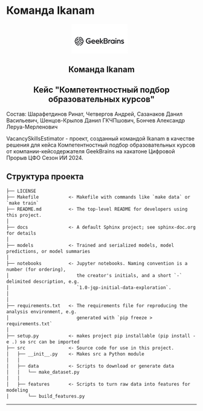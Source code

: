 Команда Ikanam
==============================

<p align="center">
    <img src="./logo.jpg" alt="Логотип проекта" width="150" style="display: inline-block; vertical-align: middle; margin-right: 10px;"/>  <br/>
     <H2 align="center">Команда Ikanam</H2> 
    <H2 align="center">Кейс "Компетентностный подбор образовательных курсов"</H2> 
</p>



Состав: Шарафетдинов Ринат, Четвергов Андрей, Сазанаков Данил Васильевич, Шенцов-Крылов Данил ГКЧПшович, Бончев Александр Леруа-Мерленович

VacancySkillsEstimator - проект, созданный командой Ikanam в качестве решения для кейса Компетентностный подбор образовательных курсов от компании-кейсодержателя GeekBrains на хакатоне Цифровой Прорыв ЦФО Сезон ИИ 2024.






Структура проекта
------------

    ├── LICENSE
    ├── Makefile           <- Makefile with commands like `make data` or `make train`
    ├── README.md          <- The top-level README for developers using this project.
    │
    ├── docs               <- A default Sphinx project; see sphinx-doc.org for details
    │
    ├── models             <- Trained and serialized models, model predictions, or model summaries
    │
    ├── notebooks          <- Jupyter notebooks. Naming convention is a number (for ordering),
    │                         the creator's initials, and a short `-` delimited description, e.g.
    │                         `1.0-jqp-initial-data-exploration`.
    │
    │
    ├── requirements.txt   <- The requirements file for reproducing the analysis environment, e.g.
    │                         generated with `pip freeze > requirements.txt`
    │
    ├── setup.py           <- makes project pip installable (pip install -e .) so src can be imported
    ├── src                <- Source code for use in this project.
    │   ├── __init__.py    <- Makes src a Python module
    │   │
    │   ├── data           <- Scripts to download or generate data
    │   │   └── make_dataset.py
    │   │
    │   ├── features       <- Scripts to turn raw data into features for modeling
    │       └── build_features.py


--------

